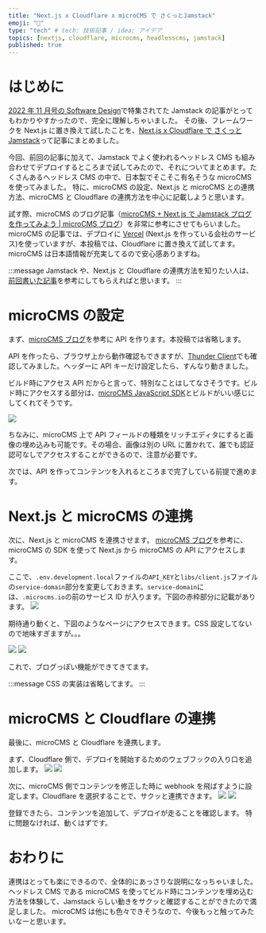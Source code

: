 ```yaml
---
title: "Next.js x Cloudflare x microCMS で さくっとJamstack"
emoji: "🍓"
type: "tech" # tech: 技術記事 / idea: アイデア
topics: [nextjs, cloudflare, microcms, headlesscms, jamstack]
published: true
---
```


# はじめに

[2022 年 11 月号の Software Design](https://gihyo.jp/magazine/SD/archive/2022/202211)で特集されてた Jamstack の記事がとってもわかりやすかったので、完全に理解しちゃいました。
その後、フレームワークを Next.js に置き換えて試したことを、[Next.js x Cloudflare で さくっと Jamstack](https://zenn.dev/optimisuke/articles/e31e78207f04be)って記事にまとめました。

今回、前回の記事に加えて、Jamstack でよく使われるヘッドレス CMS も組み合わせてデプロイするところまで試してみたので、それについてまとめます。たくさんあるヘッドレス CMS の中で、日本製でそこそこ有名そうな microCMS を使ってみました。
特に、microCMS の設定、Next.js と microCMS との連携方法、microCMS と Cloudflare の連携方法を中心に記載しようと思います。

試す際、microCMS のブログ記事（[microCMS + Next.js で Jamstack ブログを作ってみよう | microCMS ブログ](https://blog.microcms.io/microcms-next-jamstack-blog/)）を非常に参考にさせてもらいました。microCMS の記事では、デプロイに [Vercel](https://vercel.com/) (Next.js を作っている会社のサービス)を使っていますが、本投稿では、Cloudflare に置き換えて試してます。microCMS は日本語情報が充実してるので安心感ありますね。

:::message
Jamstack や、Next.js と Cloudflare の連携方法を知りたい人は、[前回書いた記事](https://zenn.dev/optimisuke/articles/e31e78207f04be)を参考にしてもらえればと思います。
:::

# microCMS の設定

まず、[microCMS ブログ](https://blog.microcms.io/microcms-next-jamstack-blog/)を参考に API を作ります。本投稿では省略します。

API を作ったら、ブラウザ上から動作確認もできますが、[Thunder Client](https://www.thunderclient.com/)でも確認してみました。ヘッダーに API キーだけ設定したら、すんなり動きました。

ビルド時にアクセス API だからと言って、特別なことはしてなさそうです。ビルド時にアクセスする部分は、[microCMS JavaScript SDK](https://github.com/microcmsio/microcms-js-sdk)とビルドがいい感じにしてくれてそうです。

![](/images/2022-10-23-22-56-06.png)

ちなみに、microCMS 上で API フィールドの種類をリッチエディタにすると画像の埋め込みも可能です。その場合、画像は別の URL に置かれて、誰でも認証認可なしでアクセスすることができるので、注意が必要です。

次では、API を作ってコンテンツを入れるところまで完了している前提で進めます。

# Next.js と microCMS の連携

次に、Next.js と microCMS を連携させます。
[microCMS ブログ](https://blog.microcms.io/microcms-next-jamstack-blog/)を参考に、microCMS の SDK を使って Next.js から microCMS の API にアクセスします。

ここで、`.env.development.local`ファイルの`API_KEY`と`libs/client.js`ファイルの`service-domain`部分を変更しておきます。`service-domain`には、`.microcms.io`の前のサービス ID が入ります。下図の赤枠部分に記載があります。
![](/images/2022-10-23-23-26-16.png)

期待通り動くと、下図のようなページにアクセスできます。CSS 設定してないので地味すぎますが。。。

![](/images/2022-10-23-23-28-01.png)
![](/images/2022-10-23-22-57-16.png)

これで、ブログっぽい機能ができてきてます。

:::message
CSS の実装は省略してます。
:::

# microCMS と Cloudflare の連携

最後に、microCMS と Cloudflare を連携します。

まず、Cloudflare 側で、デプロイを開始するためのウェブフックの入り口を追加します。
![](/images/2022-10-23-23-02-14.png)
![](/images/2022-10-23-23-02-27.png)

次に、microCMS 側でコンテンツを修正した時に webhook を飛ばすように設定します。Cloudflare を選択することで、サクッと連携できます。
![](/images/2022-10-23-23-02-37.png)
![](/images/2022-10-23-23-02-47.png)

登録できたら、コンテンツを追加して、デプロイが走ることを確認します。
特に問題なければ、動くはずです。

# おわりに

連携はとっても楽にできるので、全体的にあっさりな説明になっちゃいました。
ヘッドレス CMS である microCMS を使ってビルド時にコンテンツを埋め込む方法を体験して、Jamstack らしい動きをサクッと確認することができたので満足しました。
microCMS は他にも色々できそうなので、今後もっと触ってみたいなーと思います。
